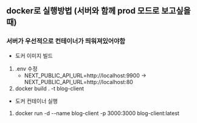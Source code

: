 ## docker로 실행방법 (서버와 함께 prod 모드로 보고싶을때)

### 서버가 우선적으로 컨테이너가 띄워져있어야함

- 도커 이미지 빌드

1. .env 수정
   - NEXT_PUBLIC_API_URL=http://localhost:9900 -> NEXT_PUBLIC_API_URL=http://localhost:80
2. docker build . -t blog-client

- 도커 컨테이너 실행

1. docker run -d --name blog-client -p 3000:3000 blog-client:latest
